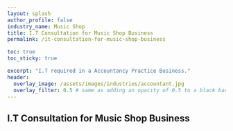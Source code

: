 ```yaml
---
layout: splash 
author_profile: false 
industry_name: Music Shop
title: I.T Consultation for Music Shop Business
permalink: /it-consultation-for-music-shop-business

toc: true
toc_sticky: true

excerpt: "I.T required in a Accountancy Practice Business."
header:
  overlay_image: /assets/images/industries/accountant.jpg
  overlay_filter: 0.5 # same as adding an opacity of 0.5 to a black background
---
```


## I.T Consultation for Music Shop Business